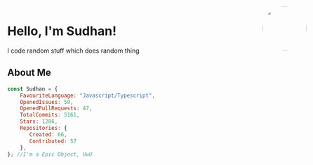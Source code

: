 <!-- Header -->
<div style="position: absolute; right: 0;">
    <img style="width: 100px; height: 100px; border-radius: 50px; margin-right: 50px;" src="https://avatars.githubusercontent.com/u/55418697?v=4"/>
</div>

# Hello, I'm Sudhan!
I code random stuff which does random thing

<!-- About me -->
## About Me

```js
const Sudhan = {
    FavouriteLanguage: "Javascript/Typescript",
    OpenedIssues: 59,
    OpenedPullRequests: 47,
    TotalCommits: 5161,
    Stars: 1286,
    Repositories: {
       Created: 66,
       Contributed: 57
    },
}; //I'm a Epic Object, UwU
```